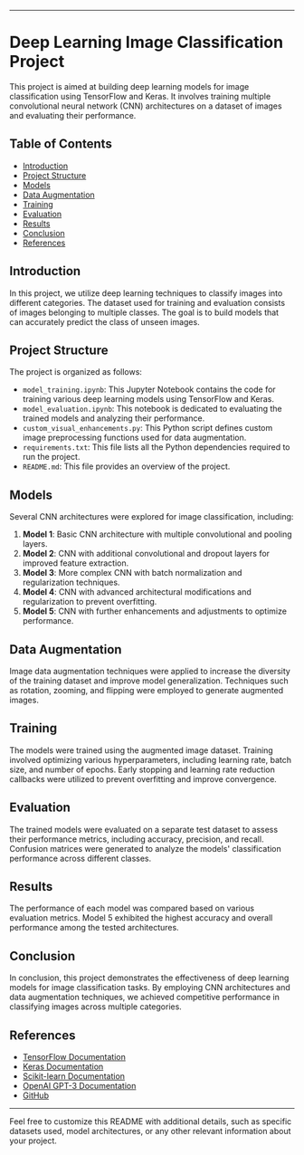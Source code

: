 
---

# Deep Learning Image Classification Project

This project is aimed at building deep learning models for image classification using TensorFlow and Keras. It involves training multiple convolutional neural network (CNN) architectures on a dataset of images and evaluating their performance.

## Table of Contents

- [Introduction](#introduction)
- [Project Structure](#project-structure)
- [Models](#models)
- [Data Augmentation](#data-augmentation)
- [Training](#training)
- [Evaluation](#evaluation)
- [Results](#results)
- [Conclusion](#conclusion)
- [References](#references)

## Introduction

In this project, we utilize deep learning techniques to classify images into different categories. The dataset used for training and evaluation consists of images belonging to multiple classes. The goal is to build models that can accurately predict the class of unseen images.

## Project Structure

The project is organized as follows:

- `model_training.ipynb`: This Jupyter Notebook contains the code for training various deep learning models using TensorFlow and Keras.
- `model_evaluation.ipynb`: This notebook is dedicated to evaluating the trained models and analyzing their performance.
- `custom_visual_enhancements.py`: This Python script defines custom image preprocessing functions used for data augmentation.
- `requirements.txt`: This file lists all the Python dependencies required to run the project.
- `README.md`: This file provides an overview of the project.

## Models

Several CNN architectures were explored for image classification, including:

1. **Model 1**: Basic CNN architecture with multiple convolutional and pooling layers.
2. **Model 2**: CNN with additional convolutional and dropout layers for improved feature extraction.
3. **Model 3**: More complex CNN with batch normalization and regularization techniques.
4. **Model 4**: CNN with advanced architectural modifications and regularization to prevent overfitting.
5. **Model 5**: CNN with further enhancements and adjustments to optimize performance.

## Data Augmentation

Image data augmentation techniques were applied to increase the diversity of the training dataset and improve model generalization. Techniques such as rotation, zooming, and flipping were employed to generate augmented images.

## Training

The models were trained using the augmented image dataset. Training involved optimizing various hyperparameters, including learning rate, batch size, and number of epochs. Early stopping and learning rate reduction callbacks were utilized to prevent overfitting and improve convergence.

## Evaluation

The trained models were evaluated on a separate test dataset to assess their performance metrics, including accuracy, precision, and recall. Confusion matrices were generated to analyze the models' classification performance across different classes.

## Results

The performance of each model was compared based on various evaluation metrics. Model 5 exhibited the highest accuracy and overall performance among the tested architectures.

## Conclusion

In conclusion, this project demonstrates the effectiveness of deep learning models for image classification tasks. By employing CNN architectures and data augmentation techniques, we achieved competitive performance in classifying images across multiple categories.

## References

- [TensorFlow Documentation](https://www.tensorflow.org/)
- [Keras Documentation](https://keras.io/)
- [Scikit-learn Documentation](https://scikit-learn.org/)
- [OpenAI GPT-3 Documentation](https://beta.openai.com/docs/)
- [GitHub](https://github.com/)

---

Feel free to customize this README with additional details, such as specific datasets used, model architectures, or any other relevant information about your project.
